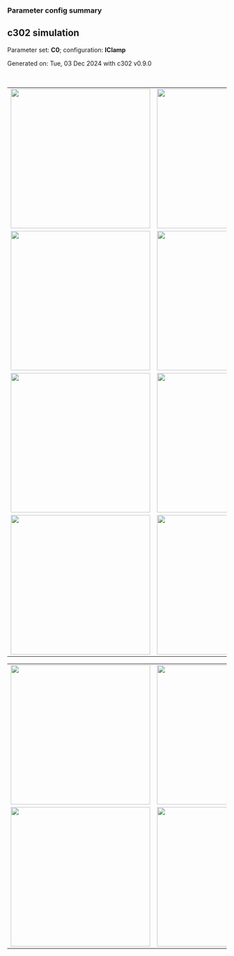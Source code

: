 ### Parameter config summary 
<h2>c302 simulation</h2>
<p>Parameter set: <b>C0</b>; configuration: <b>IClamp</b></p>
<p>Generated on: Tue, 03 Dec 2024 with c302 v0.9.0</p><br/>
<table>

<tr>
  <td><a href="images/neurons_C0_IClamp.png"><img alt=" " src="images/neurons_C0_IClamp.png" height="320"/></a></td>
  <td><a href="images/traces_neuron_IClamp_C0.png"><img alt=" " src="images/traces_neuron_IClamp_C0.png" height="320"/></a></td>
</tr>

<tr>
  <td><a href="images/neuron_activity_C0_IClamp.png"><img alt=" " src="images/neuron_activity_C0_IClamp.png" height="320"/></a></td>
  <td><a href="images/traces_neuron_activity_IClamp_C0.png"><img alt=" " src="images/traces_neuron_activity_IClamp_C0.png" height="320"/></a></td>
</tr>

<tr>
  <td><a href="images/muscles_C0_IClamp.png"><img alt=" " src="images/muscles_C0_IClamp.png" height="320"/></a></td>
  <td><a href="images/traces_muscles_IClamp_C0.png"><img alt=" " src="images/traces_muscles_IClamp_C0.png" height="320"/></a></td>
</tr>

<tr>
  <td><a href="images/muscle_activity_C0_IClamp.png"><img alt=" " src="images/muscle_activity_C0_IClamp.png" height="320"/></a></td>
  <td><a href="images/traces_muscles_activity_IClamp_C0.png"><img alt=" " src="images/traces_muscles_activity_IClamp_C0.png" height="320"/></a></td>
</tr>
</table>
<table>

<tr><td><a href="images/c302_C0_IClamp_exc_to_neurons.png"><img alt=" " src="images/c302_C0_IClamp_exc_to_neurons.png" height="320"/></a></td>

  <td><a href="images/c302_C0_IClamp_inh_to_neurons.png"><img alt=" " src="images/c302_C0_IClamp_inh_to_neurons.png" height="320"/></a></td>

  <td><a href="images/c302_C0_IClamp_elec_neurons_neurons.png"><img alt=" " src="images/c302_C0_IClamp_elec_neurons_neurons.png" height="320"/></a></td></tr>

<tr><td><a href="images/c302_C0_IClamp_exc_to_muscles.png"><img alt=" " src="images/c302_C0_IClamp_exc_to_muscles.png" height="320"/></a></td>

  <td><a href="images/c302_C0_IClamp_inh_to_muscles.png"><img alt=" " src="images/c302_C0_IClamp_inh_to_muscles.png" height="320"/></a></td></tr>
</table>
